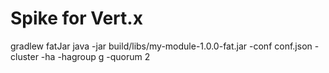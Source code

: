 # Spike for Vert.x

gradlew fatJar
java -jar build/libs/my-module-1.0.0-fat.jar -conf conf.json -cluster -ha -hagroup g -quorum 2